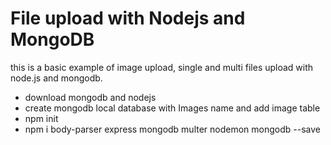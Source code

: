 # File upload with Nodejs and MongoDB

this is a basic example of image upload, single and multi files upload with node.js and mongodb.
* download mongodb and nodejs
* create mongodb local database with Images name and add image table 
* npm init
* npm i body-parser express mongodb multer nodemon mongodb --save 
